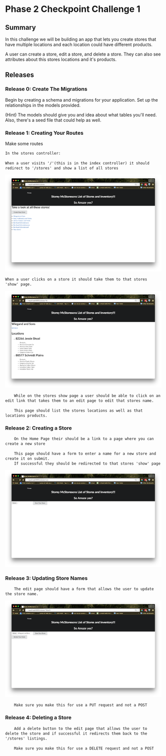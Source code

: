 # Phase 2 Checkpoint Challenge 1 

## Summary
In this challenge we will be building an app that lets you create stores that have multiple locations and each location could have different products.

A user can create a store, edit a store, and delete a store.
They can also see attributes about this stores locations and it's products.

## Releases
### Release 0: Create The Migrations

Begin by creating a schema and migrations for your application. Set up the relationships in the models provided. 

(Hint) The models should give you and idea about what tables you'll need. Also, there's a seed file that could help as well.


### Release 1: Creating Your Routes

Make some routes
	
	In the stores controller: 
	
	When a user visits '/'(this is in the index controller) it should redirect to '/stores' and show a list of all stores

![home page][home-page]  
	
	When a user clicks on a store it should take them to that stores 'show' page. 

![store show page][store-show-page]  

		While on the stores show page a user should be able to click on an edit link that takes them to an edit page to edit that stores name. 
		
		This page should list the stores locations as well as that locations products.

### Release 2: Creating a Store

		On the Home Page their should be a link to a page where you can create a new store
		
		This page should have a form to enter a name for a new store and create it on submit. 
		If successful they should be redirected to that stores 'show' page

![store new page][store-new-page]  

### Release 3: Updating Store Names 
		The edit page should have a form that allows the user to update the store name. 

![edit store page][store-edit-page]  		

		Make sure you make this for use a PUT request and not a POST

### Release 4: Deleting a Store
		Add a delete button to the edit page that allows the user to delete the store and if successful it redirects them back to the '/stores' listings.

		Make sure you make this for use a DELETE request and not a POST


[home-page]: readme-assets/home.png
[store-show-page]: readme-assets/show.png
[store-edit-page]: readme-assets/edit.png
[store-new-page]: readme-assets/new.png

